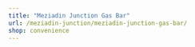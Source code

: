 ```yaml
---
title: "Meziadin Junction Gas Bar"
url: /meziadin-junction/meziadin-junction-gas-bar/
shop: convenience
---
```

